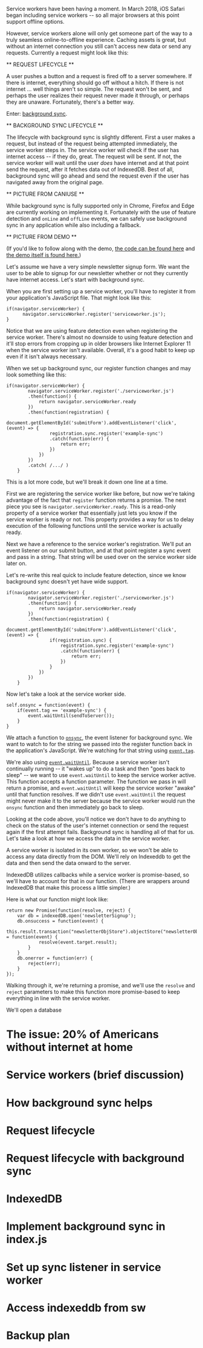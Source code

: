 Service workers have been having a moment. In March 2018, iOS Safari began including service workers -- so all major browsers at this point support offline options.

However, service workers alone will only get someone part of the way to a truly seamless online-to-offline experience. Caching assets is great, but without an internet connection you still can't access new data or send any requests. Currently a request might look like this:

** REQUEST LIFECYCLE **

A user pushes a button and a request is fired off to a server somewhere. If there is internet, everything should go off without a hitch. If there is not internet ... well things aren't so simple. The request won't be sent, and perhaps the user realizes their request never made it through, or perhaps they are unaware. Fortunately, there's a better way.

Enter: [background sync](link).

** BACKGROUND SYNC LIFECYCLE **

The lifecycle with background sync is slightly different. First a user makes a request, but instead of the request being attempted immediately, the service worker steps in. The service worker will check if the user has internet access -- if they do, great. The request will be sent. If not, the service worker will wait until the user _does_ have internet and at that point send the request, after it fetches data out of IndexedDB. Best of all, background sync will go ahead and send the request even if the user has navigated away from the original page.

** PICTURE FROM CANIUSE **

While background sync is fully supported only in Chrome, Firefox and Edge are currently working on implementing it. Fortunately with the use of feature detection and `onLine` and `offLine` events, we can safely use background sync in any application while also including a fallback.

** PICTURE FROM DEMO **

(If you'd like to follow along with the demo, [the code can be found here](link) and [the demo itself is found here.](link))

Let's assume we have a very simple newsletter signup form. We want the user to be able to signup for our newsletter whether or not they currently have internet access. Let's start with background sync.

When you are first setting up a service worker, you'll have to register it from your application's JavaScript file. That might look like this:

```
if(navigator.serviceWorker) {
      navigator.serviceWorker.register('serviceworker.js');
}
```

Notice that we are using feature detection even when registering the service worker. There's almost no downside to using feature detection and it'll stop errors from cropping up in older browsers like Internet Explorer 11 when the service worker isn't available. Overall, it's a good habit to keep up even if it isn't always necessary.

When we set up background sync, our register function changes and may look something like this:

```
if(navigator.serviceWorker) {
        navigator.serviceWorker.register('./serviceworker.js')
        .then(function() {
            return navigator.serviceWorker.ready
        })
        .then(function(registration) {
            document.getElementById('submitForm').addEventListener('click', (event) => {
                registration.sync.register('example-sync')
                .catch(function(err) {
                    return err;
                })
            })
        })
        .catch( /.../ )
    }
```

This is a lot more code, but we'll break it down one line at a time.

First we are registering the service worker like before, but now we're taking advantage of the fact that `register` function returns a promise. The next piece you see is `navigator.serviceWorker.ready`. This is a read-only property of a service worker that essentially just lets you know if the service worker is ready or not. This property provides a way for us to delay execution of the following functions until the service worker is actually ready.

Next we have a reference to the service worker's registration. We'll put an event listener on our submit button, and at that point register a sync event and pass in a string. That string will be used over on the service worker side later on.

Let's re-write this real quick to include feature detection, since we know background sync doesn't yet have wide support.

```
if(navigator.serviceWorker) {
        navigator.serviceWorker.register('./serviceworker.js')
        .then(function() {
            return navigator.serviceWorker.ready
        })
        .then(function(registration) {
            document.getElementById('submitForm').addEventListener('click', (event) => {
                if(registration.sync) {
                    registration.sync.register('example-sync')
                    .catch(function(err) {
                        return err;
                    })
                }
            })
        })
    }
```

Now let's take a look at the service worker side.

```
self.onsync = function(event) {
    if(event.tag == 'example-sync') {
        event.waitUntil(sendToServer());
    }
}
```

We attach a function to [`onsync`](link), the event listener for background sync. We want to watch to for the string we passed into the register function back in the application's JavaScript. We're watching for that string using [`event.tag`](link).

We're also using [`event.waitUntil`](link). Because a service worker isn't continually running -- it "wakes up" to do a task and then "goes back to sleep" -- we want to use `event.waitUntil` to keep the service worker active. This function accepts a function parameter. The function we pass in will return a promise, and `event.waitUntil` will keep the service worker "awake" until that function resolves. If we didn't use `event.waitUntil` the request might never make it to the server because the service worker would run the `onsync` function and then immediately go back to sleep.

Looking at the code above, you'll notice we don't have to do anything to check on the status of the user's internet connection or send the request again if the first attempt fails. Background sync is handling all of that for us. Let's take a look at how we access the data in the service worker.

A service worker is isolated in its own worker, so we won't be able to access any data directly from the DOM. We'll rely on Indexeddb to get the data and then send the data onward to the server.

IndexedDB utilizes callbacks while a service worker is promise-based, so we'll have to account for that in our function. (There are wrappers around IndexedDB that make this process a little simpler.)

Here is what our function might look like:

```
return new Promise(function(resolve, reject) {
    var db = indexedDB.open('newsletterSignup');
    db.onsuccess = function(event) {
        this.result.transaction("newsletterObjStore").objectStore("newsletterObjStore").getAll().onsuccess = function(event) {
            resolve(event.target.result);
        }
    }
    db.onerror = function(err) {
        reject(err);
    }
});
```

Walking through it, we're returning a promise, and we'll use the `resolve` and `reject` parameters to make this function more promise-based to keep everything in line with the service worker.

We'll open a database

# The issue: 20% of Americans without internet at home

# Service workers (brief discussion)

# How background sync helps

# Request lifecycle

# Request lifecycle with background sync

# IndexedDB

# Implement background sync in index.js

# Set up sync listener in service worker

# Access indexeddb from sw

# Backup plan